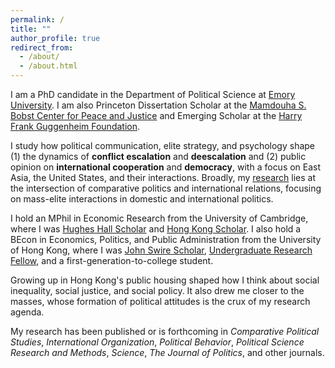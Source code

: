 ```yaml
---
permalink: /
title: ""
author_profile: true
redirect_from: 
  - /about/
  - /about.html
---
```


I am a PhD candidate in the Department of Political Science at [Emory University](http://polisci.emory.edu/home). I am also Princeton Dissertation Scholar at the [Mamdouha S. Bobst Center for Peace and Justice](https://bobst.princeton.edu) and Emerging Scholar at the [Harry Frank Guggenheim Foundation](https://www.hfg.org).

I study how political communication, elite strategy, and psychology shape (1) the dynamics of **conflict escalation** and **deescalation** and (2) public opinion on **international cooperation** and **democracy**, with a focus on East Asia, the United States, and their interactions. Broadly, my [research](https://eddy-yeung.github.io/research) lies at the intersection of comparative politics and international relations, focusing on mass-elite interactions in domestic and international politics.

I hold an MPhil in Economic Research from the University of Cambridge, where I was [Hughes Hall Scholar](https://www.hughes.cam.ac.uk) and [Hong Kong Scholar](https://hkses.edb.gov.hk/en/index.html). I also hold a BEcon in Economics, Politics, and Public Administration from the University of Hong Kong, where I was [John Swire Scholar](https://www.swire.com/en/community/scholarships.php), [Undergraduate Research Fellow](https://tl.hku.hk/urfp), and a first-generation-to-college student.

Growing up in Hong Kong's public housing shaped how I think about social inequality, social justice, and social policy. It also drew me closer to the masses, whose formation of political attitudes is the crux of my research agenda.

My research has been published or is forthcoming in _Comparative Political Studies_, _International Organization_, _Political Behavior_, _Political Science Research and Methods_, _Science_, _The Journal of Politics_, and other journals.
